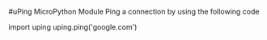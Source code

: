 #uPing MicroPython Module
Ping a connection by using the following code

import uping
uping.ping('google.com')
